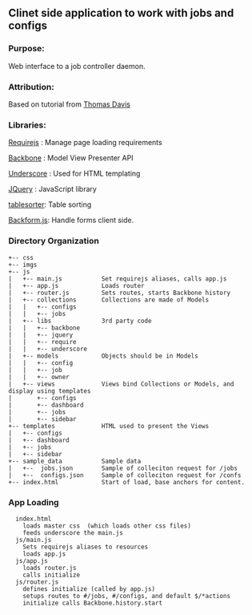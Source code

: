## Clinet side application to work with jobs and configs

### Purpose:
  Web interface to a job controller daemon.

### Attribution:
  Based on tutorial from [Thomas Davis](https://github.com/thomasdavis/backbonetutorials)

### Libraries:

[Requirejs](http://requirejs.org/) : Manage page loading requirements

[Backbone](http://backbonejs.org) : Model View Presenter API

[Underscore](http://underscorejs.org) : Used for HTML templating

[JQuery](https://jquery.com/) : JavaScript library

[tablesorter](http://mottie.github.io/tablesorter/): Table sorting

[Backform.js](https://amiliaapp.github.io/backform/): Handle forms client side.

### Directory Organization
```.
+-- css
+-- imgs
+-- js
|   +-- main.js           Set requirejs aliases, calls app.js
|   +-- app.js            Loads router
|   +-- router.js         Sets routes, starts Backbone history
|   +-- collections       Collections are made of Models
|   |   +-- configs
|   |   +-- jobs
|   +-- libs              3rd party code 
|   |   +-- backbone
|   |   +-- jquery
|   |   +-- require
|   |   +-- underscore
|   +-- models            Objects should be in Models
|   |   +-- config
|   |   +-- job
|   |   +-- owner
|   +-- views             Views bind Collections or Models, and display using templates
|       +-- configs
|       +-- dashboard
|       +-- jobs
|       +-- sidebar
+-- templates             HTML used to present the Views
|   +-- configs
|   +-- dashboard
|   +-- jobs
|   +-- sidebar
+-- sample_data           Sample data 
|   +--  jobs.json        Sample of colleciton request for /jobs
|   +--  configs.json     Sample of colleciton request for /confs
+-- index.html            Start of load, base anchors for content.
```
### App Loading
```.
  index.html
    loads master css  (which loads other css files)
    feeds underscore the main.js
  js/main.js
    Sets requirejs aliases to resources
    loads app.js
  js/app.js
    loads router.js
    calls initialize
  js/router.js
    defines initialize (called by app.js)
    setups routes to #/jobs, #/configs, and default $/*actions
    initialize calls Backbone.history.start
  
```
